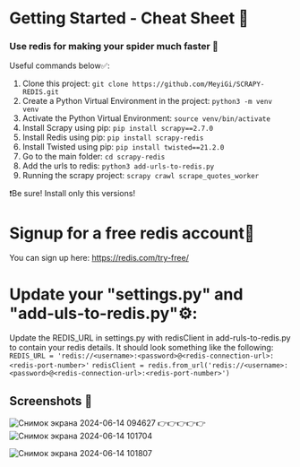 # Getting Started - Cheat Sheet 📜
### Use redis for making your spider much faster 👺

Useful commands below✅:
1. Clone this project: `git clone https://github.com/MeyiGi/SCRAPY-REDIS.git`
2. Create a Python Virtual Environment in the project: `python3 -m venv venv` 
3. Activate the Python Virtual Environment: `source venv/bin/activate` 
4. Install Scrapy using pip: `pip install scrapy==2.7.0` 
5. Install Redis using pip: `pip install scrapy-redis`
6. Install Twisted using pip: `pip install twisted==21.2.0`
7. Go to the main folder: `cd scrapy-redis`
8. Add the urls to redis: `python3 add-urls-to-redis.py`
9. Running the scrapy project: `scrapy crawl scrape_quotes_worker` 

❗Be sure! Install only this versions!

# Signup for a free redis account👾
You can sign up here: https://redis.com/try-free/

# Update your "settings.py" and "add-uls-to-redis.py"⚙️:
Update the REDIS_URL in settings.py with redisClient in add-ruls-to-redis.py to contain your redis details.
It should look something like the following:
`REDIS_URL = 'redis://<username>:<password>@<redis-connection-url>:<redis-port-number>'`
`redisClient = redis.from_url('redis://<username>:<password>@<redis-connection-url>:<redis-port-number>')`

## Screenshots 🤳

![Снимок экрана 2024-06-14 094627](https://github.com/MeyiGi/SCRAPY-REDIS/assets/130828110/928e6739-93af-47a6-a526-c566e3517479)  👉👉👉👉👉 ![Снимок экрана 2024-06-14 101704](https://github.com/MeyiGi/SCRAPY-REDIS/assets/130828110/da663a6a-043d-43a6-a058-241a7fcf730f)

![Снимок экрана 2024-06-14 101807](https://github.com/MeyiGi/SCRAPY-REDIS/assets/130828110/7d85d006-023d-40d2-b2ea-72022516a269)


